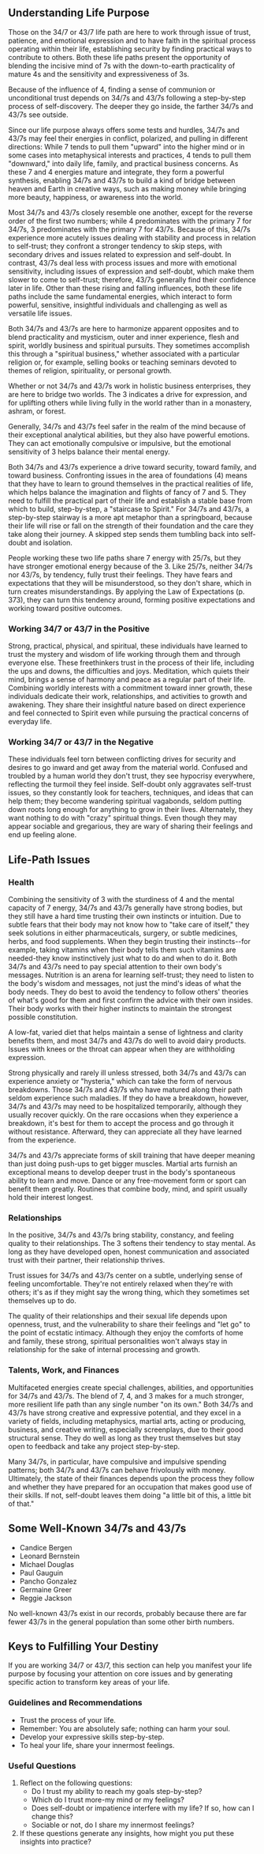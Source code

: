 ## Understanding Life Purpose

Those on the 34/7 or 43/7 life path are here to work through issue of trust, patience, and emotional expression and to have faith in the spiritual process operating within their life, establishing security by finding practical ways to contribute to others. Both these life paths present the opportunity of blending the incisive mind of 7s with the down-to-earth practicality of mature 4s and the sensitivity and expressiveness of 3s.

Because of the influence of 4, finding a sense of communion or unconditional trust depends on 34/7s and 43/7s following a step-by-step process of self-discovery. The deeper they go inside, the farther 34/7s and 43/7s see outside.

Since our life purpose always offers some tests and hurdles, 34/7s and 43/7s may feel their energies in conflict, polarized, and pulling in different directions: While 7 tends to pull them "upward" into the higher mind or in some cases into metaphysical interests and practices, 4 tends to pull them "downward," into daily life, family, and practical business concerns. As these 7 and 4 energies mature and integrate, they form a powerful synthesis, enabling 34/7s and 43/7s to build a kind of bridge between heaven and Earth in creative ways, such as making money while bringing more beauty, happiness, or awareness into the world.

Most 34/7s and 43/7s closely resemble one another, except for the reverse order of the first two numbers; while 4 predominates with the primary 7 for 34/7s, 3 predominates with the primary 7 for 43/7s. Because of this, 34/7s experience more acutely issues dealing with stability and process in relation to self-trust; they confront a stronger tendency to skip steps, with secondary drives and issues related to expression and self-doubt. In contrast, 43/7s deal less with process issues and more with emotional sensitivity, including issues of expression and self-doubt, which make them slower to come to self-trust; therefore, 43/7s generally find their confidence later in life. Other than these rising and falling influences, both these life paths include the same fundamental energies, which interact to form powerful, sensitive, insightful individuals and challenging as well as versatile life issues.

Both 34/7s and 43/7s are here to harmonize apparent opposites and to blend practicality and mysticism, outer and inner experience, flesh and spirit, worldly business and spiritual pursuits. They sometimes accomplish this through a "spiritual business," whether associated with a particular religion or, for example, selling books or teaching seminars devoted to themes of religion, spirituality, or personal growth.

Whether or not 34/7s and 43/7s work in holistic business enterprises, they are here to bridge two worlds. The 3 indicates a drive for expression, and for uplifting others while living fully in the world rather than in a monastery, ashram, or forest.

Generally, 34/7s and 43/7s feel safer in the realm of the mind because of their exceptional analytical abilities, but they also have powerful emotions. They can act emotionally compulsive or impulsive, but the emotional sensitivity of 3 helps balance their mental energy.

Both 34/7s and 43/7s experience a drive toward security, toward family, and toward business. Confronting issues in the area of foundations (4) means that they have to learn to ground themselves in the practical realities of life, which helps balance the imagination and flights of fancy of 7 and 5. They need to fulfill the practical part of their life and establish a stable base from which to build, step-by-step, a "staircase to Spirit." For 34/7s and 43/7s, a step-by-step stairway is a more apt metaphor than a springboard, because their life will rise or fall on the strength of their foundation and the care they take along their journey. A skipped step sends them tumbling back into self-doubt and isolation.

People working these two life paths share 7 energy with 25/7s, but they have stronger emotional energy because of the 3. Like 25/7s, neither 34/7s nor 43/7s, by tendency, fully trust their feelings. They have fears and expectations that they will be misunderstood, so they don't share, which in turn creates misunderstandings. By applying the Law of Expectations (p. 373), they can turn this tendency around, forming positive expectations and working toward positive outcomes.

### Working 34/7 or 43/7 in the Positive

Strong, practical, physical, and spiritual, these individuals have learned to trust the mystery and wisdom of life working through them and through everyone else. These freethinkers trust in the process of their life, including the ups and downs, the difficulties and joys. Meditation, which quiets their mind, brings a sense of harmony and peace as a regular part of their life. Combining worldly interests with a commitment toward inner growth, these individuals dedicate their work, relationships, and activities to growth and awakening. They share their insightful nature based on direct experience and feel connected to Spirit even while pursuing the practical concerns of everyday life.

### Working 34/7 or 43/7 in the Negative

These individuals feel torn between conflicting drives for security and desires to go inward and get away from the material world. Confused and troubled by a human world they don't trust, they see hypocrisy everywhere, reflecting the turmoil they feel inside. Self-doubt only aggravates self-trust issues, so they constantly look for teachers, techniques, and ideas that can help them; they become wandering spiritual vagabonds, seldom putting down roots long enough for anything to grow in their lives. Alternately, they want nothing to do with "crazy" spiritual things. Even though they may appear sociable and gregarious, they are wary of sharing their feelings and end up feeling alone.

## Life-Path Issues

### Health

Combining the sensitivity of 3 with the sturdiness of 4 and the mental capacity of 7 energy, 34/7s and 43/7s generally have strong bodies, but they still have a hard time trusting their own instincts or intuition. Due to subtle fears that their body may not know how to "take care of itself," they seek solutions in either pharmaceuticals, surgery, or subtle medicines, herbs, and food supplements. When they begin trusting their instincts--for example, taking vitamins when their body tells them such vitamins are needed-they know instinctively just what to do and when to do it. Both 34/7s and 43/7s need to pay special attention to their own body's messages. Nutrition is an arena for learning self-trust; they need to listen to the body's wisdom and messages, not just the mind's ideas of what the body needs. They do best to avoid the tendency to follow others' theories of what's good for them and first confirm the advice with their own insides. Their body works with their higher instincts to maintain the strongest possible constitution.

A low-fat, varied diet that helps maintain a sense of lightness and clarity benefits them, and most 34/7s and 43/7s do well to avoid dairy products. Issues with knees or the throat can appear when they are withholding expression.

Strong physically and rarely ill unless stressed, both 34/7s and 43/7s can experience anxiety or "hysteria," which can take the form of nervous breakdowns. Those 34/7s and 43/7s who have matured along their path seldom experience such maladies. If they do have a breakdown, however, 34/7s and 43/7s may need to be hospitalized temporarily, although they usually recover quickly. On the rare occasions when they experience a breakdown, it's best for them to accept the process and go through it without resistance. Afterward, they can appreciate all they have learned from the experience.

34/7s and 43/7s appreciate forms of skill training that have deeper meaning than just doing push-ups to get bigger muscles. Martial arts furnish an exceptional means to develop deeper trust in the body's spontaneous ability to learn and move. Dance or any free-movement form or sport can benefit them greatly. Routines that combine body, mind, and spirit usually hold their interest longest.

### Relationships

In the positive, 34/7s and 43/7s bring stability, constancy, and feeling quality to their relationships. The 3 softens their tendency to stay mental. As long as they have developed open, honest communication and associated trust with their partner, their relationship thrives.

Trust issues for 34/7s and 43/7s center on a subtle, underlying sense of feeling uncomfortable. They're not entirely relaxed when they're with others; it's as if they might say the wrong thing, which they sometimes set themselves up to do.

The quality of their relationships and their sexual life depends upon openness, trust, and the vulnerability to share their feelings and "let go" to the point of ecstatic intimacy. Although they enjoy the comforts of home and family, these strong, spiritual personalities won't always stay in relationship for the sake of internal processing and growth.

### Talents, Work, and Finances

Multifaceted energies create special challenges, abilities, and opportunities for 34/7s and 43/7s. The blend of 7, 4, and 3 makes for a much stronger, more resilient life path than any single number "on its own." Both 34/7s and 43/7s have strong creative and expressive potential, and they excel in a variety of fields, including metaphysics, martial arts, acting or producing, business, and creative writing, especially screenplays, due to their good structural sense. They do well as long as they trust themselves but stay open to feedback and take any project step-by-step.

Many 34/7s, in particular, have compulsive and impulsive spending patterns; both 34/7s and 43/7s can behave frivolously with money. Ultimately, the state of their finances depends upon the process they follow and whether they have prepared for an occupation that makes good use of their skills. If not, self-doubt leaves them doing "a little bit of this, a little bit of that."

## Some Well-Known 34/7s and 43/7s

* Candice Bergen
* Leonard Bernstein
* Michael Douglas
* Paul Gauguin
* Pancho Gonzalez
* Germaine Greer
* Reggie Jackson

No well-known 43/7s exist in our records, probably because there are far fewer 43/7s in the general population than some other birth numbers.

## Keys to Fulfilling Your Destiny

If you are working 34/7 or 43/7, this section can help you manifest your life purpose by focusing your attention on core issues and by generating specific action to transform key areas of your life.

### Guidelines and Recommendations

* Trust the process of your life.
* Remember: You are absolutely safe; nothing can harm your soul.
* Develop your expressive skills step-by-step.
* To heal your life, share your innermost feelings.

### Useful Questions

1. Reflect on the following questions:
    * Do I trust my ability to reach my goals step-by-step?
    * Which do I trust more-my mind or my feelings?
    * Does self-doubt or impatience interfere with my life? If so, how can I change this?
    * Sociable or not, do I share my innermost feelings?
2. If these questions generate any insights, how might you put these insights into practice?
